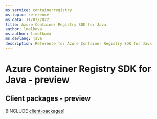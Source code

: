 ```yaml
---
ms.service: containerregistry
ms.topic: reference
ms.data: 11/07/2022
title: Azure Container Registry SDK for Java
author: lmolkova
ms.author: limolkova
ms.devlang: java
description: Reference for Azure Container Registry SDK for Java
---
```

# Azure Container Registry SDK for Java - preview

## Client packages - preview
[!INCLUDE [client-packages](container-registry-client-index.md)]